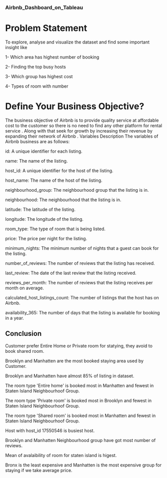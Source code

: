### Airbnb_Dashboard_on_Tableau

# Problem Statement
To explore, analyse and visualize the dataset and find some important insight like

1- Which area has highest number of booking

2- Finding the top busy hosts

3- Which group has highest cost

4- Types of room with number

# Define Your Business Objective?
The business objective of Airbnb is to provide quality service at affordable cost to the customer so there is no need to find any other platform for rental service . Along with that seek for growth by increasing their revenue by expanding their network of Airbnb .
Variables Description
The variables of Airbnb business are as follows:

id: A unique identifier for each listing.

name: The name of the listing.

host_id: A unique identifier for the host of the listing.

host_name: The name of the host of the listing.

neighbourhood_group: The neighbourhood group that the listing is in.

neighbourhood: The neighbourhood that the listing is in.

latitude: The latitude of the listing.

longitude: The longitude of the listing.

room_type: The type of room that is being listed.

price: The price per night for the listing.

minimum_nights: The minimum number of nights that a guest can book for the listing.

number_of_reviews: The number of reviews that the listing has received.

last_review: The date of the last review that the listing received.

reviews_per_month: The number of reviews that the listing receives per month on average.

calculated_host_listings_count: The number of listings that the host has on Airbnb.

availability_365: The number of days that the listing is available for booking in a year.

## Conclusion
Customer prefer Entire Home or Private room for statying, they avoid to book shared room.

Brooklyn and Manhatten are the most booked staying area used by Customer.

Brooklyn and Manhatten have almost 85% of listing in dataset.

The room type 'Entire home' is booked most in Manhatten and fewest in Staten Island Neighbourhoof Group.

The room type 'Private room' is booked most in Brooklyn and fewest in Staten Island Neighbourhoof Group.

The room type 'Shared room' is booked most in Manhatten and fewest in Staten Island Neighbourhoof Group.

Host with host_id 17550546 is busiest host.

Brooklyn and Manhatten Neighbourhood group have got most number of reviews.

Mean of avalaibility of room for staten island is higest.

Bronx is the least expensive and Manhatten is the most expensive group for staying if we take average price.
